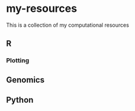 # my-resources

This is a collection of my computational resources

## R

### Plotting

## Genomics

## Python
